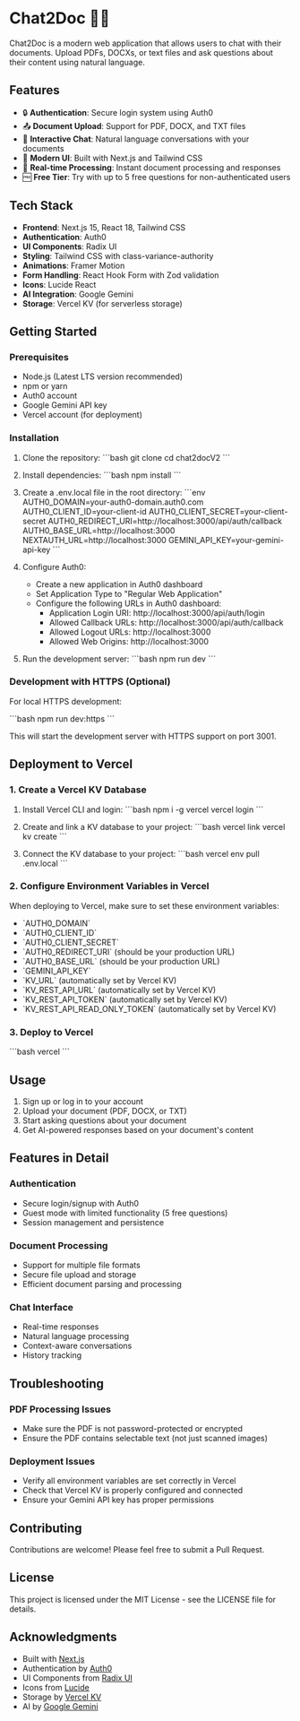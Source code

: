 # Chat2Doc 📄💬

Chat2Doc is a modern web application that allows users to chat with their documents. Upload PDFs, DOCXs, or text files and ask questions about their content using natural language.

## Features

- 🔒 **Authentication**: Secure login system using Auth0
- 📤 **Document Upload**: Support for PDF, DOCX, and TXT files
- 💬 **Interactive Chat**: Natural language conversations with your documents
- 🎨 **Modern UI**: Built with Next.js and Tailwind CSS
- 🔄 **Real-time Processing**: Instant document processing and responses
- 🆓 **Free Tier**: Try with up to 5 free questions for non-authenticated users

## Tech Stack

- **Frontend**: Next.js 15, React 18, Tailwind CSS
- **Authentication**: Auth0
- **UI Components**: Radix UI
- **Styling**: Tailwind CSS with class-variance-authority
- **Animations**: Framer Motion
- **Form Handling**: React Hook Form with Zod validation
- **Icons**: Lucide React
- **AI Integration**: Google Gemini
- **Storage**: Vercel KV (for serverless storage)

## Getting Started

### Prerequisites

- Node.js (Latest LTS version recommended)
- npm or yarn
- Auth0 account
- Google Gemini API key
- Vercel account (for deployment)

### Installation

1. Clone the repository:
\`\`\`bash
git clone <repository-url>
cd chat2docV2
\`\`\`

2. Install dependencies:
\`\`\`bash
npm install
\`\`\`

3. Create a .env.local file in the root directory:
\`\`\`env
AUTH0_DOMAIN=your-auth0-domain.auth0.com
AUTH0_CLIENT_ID=your-client-id
AUTH0_CLIENT_SECRET=your-client-secret
AUTH0_REDIRECT_URI=http://localhost:3000/api/auth/callback
AUTH0_BASE_URL=http://localhost:3000
NEXTAUTH_URL=http://localhost:3000
GEMINI_API_KEY=your-gemini-api-key
\`\`\`

4. Configure Auth0:
   - Create a new application in Auth0 dashboard
   - Set Application Type to "Regular Web Application"
   - Configure the following URLs in Auth0 dashboard:
     - Application Login URI: http://localhost:3000/api/auth/login
     - Allowed Callback URLs: http://localhost:3000/api/auth/callback
     - Allowed Logout URLs: http://localhost:3000
     - Allowed Web Origins: http://localhost:3000

5. Run the development server:
\`\`\`bash
npm run dev
\`\`\`

### Development with HTTPS (Optional)

For local HTTPS development:

\`\`\`bash
npm run dev:https
\`\`\`

This will start the development server with HTTPS support on port 3001.

## Deployment to Vercel

### 1. Create a Vercel KV Database

1. Install Vercel CLI and login:
\`\`\`bash
npm i -g vercel
vercel login
\`\`\`

2. Create and link a KV database to your project:
\`\`\`bash
vercel link
vercel kv create
\`\`\`

3. Connect the KV database to your project:
\`\`\`bash
vercel env pull .env.local
\`\`\`

### 2. Configure Environment Variables in Vercel

When deploying to Vercel, make sure to set these environment variables:

- \`AUTH0_DOMAIN\`
- \`AUTH0_CLIENT_ID\`
- \`AUTH0_CLIENT_SECRET\`
- \`AUTH0_REDIRECT_URI\` (should be your production URL)
- \`AUTH0_BASE_URL\` (should be your production URL)
- \`GEMINI_API_KEY\`
- \`KV_URL\` (automatically set by Vercel KV)
- \`KV_REST_API_URL\` (automatically set by Vercel KV)
- \`KV_REST_API_TOKEN\` (automatically set by Vercel KV)
- \`KV_REST_API_READ_ONLY_TOKEN\` (automatically set by Vercel KV)

### 3. Deploy to Vercel

\`\`\`bash
vercel
\`\`\`

## Usage

1. Sign up or log in to your account
2. Upload your document (PDF, DOCX, or TXT)
3. Start asking questions about your document
4. Get AI-powered responses based on your document's content

## Features in Detail

### Authentication
- Secure login/signup with Auth0
- Guest mode with limited functionality (5 free questions)
- Session management and persistence

### Document Processing
- Support for multiple file formats
- Secure file upload and storage
- Efficient document parsing and processing

### Chat Interface
- Real-time responses
- Natural language processing
- Context-aware conversations
- History tracking

## Troubleshooting

### PDF Processing Issues
- Make sure the PDF is not password-protected or encrypted
- Ensure the PDF contains selectable text (not just scanned images)

### Deployment Issues
- Verify all environment variables are set correctly in Vercel
- Check that Vercel KV is properly configured and connected
- Ensure your Gemini API key has proper permissions

## Contributing

Contributions are welcome! Please feel free to submit a Pull Request.

## License

This project is licensed under the MIT License - see the LICENSE file for details.

## Acknowledgments

- Built with [Next.js](https://nextjs.org/)
- Authentication by [Auth0](https://auth0.com/)
- UI Components from [Radix UI](https://www.radix-ui.com/)
- Icons from [Lucide](https://lucide.dev/)
- Storage by [Vercel KV](https://vercel.com/storage/kv)
- AI by [Google Gemini](https://deepmind.google/technologies/gemini/)
